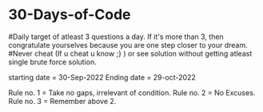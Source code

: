 # 30-Days-of-Code

#Daily target of atleast 3 questions a day. If it's more than 3, then congratulate yourselves because you are one step closer to your dream.
#Never cheat (If u cheat u know ;} ) or see solution without getting atleast single brute force solution.

starting date  = 30-Sep-2022
Ending date  = 29-oct-2022

Rule no. 1 = Take no gaps, irrelevant of condition.
Rule no. 2 = No Excuses.
Rule no. 3 = Remember above 2.

